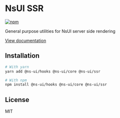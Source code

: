 # NsUI SSR

[![npm](https://img.shields.io/npm/dm/@ns-ui/ssr)](https://www.npmjs.com/package/@ns-ui/ssr)

General purpose utilities for NsUI server side rendering

[View documentation](https://nsui.dev/)

## Installation

```bash
# With yarn
yarn add @ns-ui/hooks @ns-ui/core @ns-ui/ssr

# With npm
npm install @ns-ui/hooks @ns-ui/core @ns-ui/ssr
```

## License

MIT
